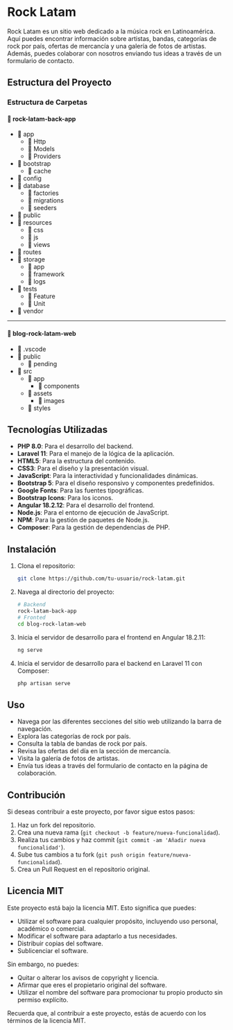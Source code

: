 # Rock Latam
Rock Latam es un sitio web dedicado a la música rock en Latinoamérica. Aquí puedes encontrar información sobre artistas, bandas, categorías de rock por país, ofertas de mercancía y una galería de fotos de artistas. Además, puedes colaborar con nosotros enviando tus ideas a través de un formulario de contacto.

## Estructura del Proyecto

### Estructura de Carpetas

#### 📁 rock-latam-back-app
- 📁 app
  - 📁 Http
  - 📁 Models
  - 📁 Providers
- 📁 bootstrap
  - 📁 cache
- 📁 config
- 📁 database
  - 📁 factories
  - 📁 migrations
  - 📁 seeders
- 📁 public
- 📁 resources
  - 📁 css
  - 📁 js
  - 📁 views
- 📁 routes
- 📁 storage
  - 📁 app
  - 📁 framework
  - 📁 logs
- 📁 tests
  - 📁 Feature
  - 📁 Unit
- 📁 vendor

---

#### 📁 blog-rock-latam-web
- 📁 .vscode
- 📁 public
  - 📁 pending
- 📁 src
  - 📁 app
    - 📁 components
  - 📁 assets
    - 📁 images
  - 📁 styles

## Tecnologías Utilizadas

- **PHP 8.0**: Para el desarrollo del backend.
- **Laravel 11**: Para el manejo de la lógica de la aplicación.
- **HTML5**: Para la estructura del contenido.
- **CSS3**: Para el diseño y la presentación visual.
- **JavaScript**: Para la interactividad y funcionalidades dinámicas.
- **Bootstrap 5**: Para el diseño responsivo y componentes predefinidos.
- **Google Fonts**: Para las fuentes tipográficas.
- **Bootstrap Icons**: Para los iconos.
- **Angular 18.2.12**: Para el desarrollo del frontend.
- **Node.js**: Para el entorno de ejecución de JavaScript.
- **NPM**: Para la gestión de paquetes de Node.js.
- **Composer**: Para la gestión de dependencias de PHP.

## Instalación

1. Clona el repositorio:
    ```bash
    git clone https://github.com/tu-usuario/rock-latam.git
    ```

2. Navega al directorio del proyecto:
    ```bash
    # Backend
    rock-latam-back-app
    # Fronted
    cd blog-rock-latam-web
    ```

3. Inicia el servidor de desarrollo para el frontend en Angular 18.2.11:
    ```bash
    ng serve
    ```

4. Inicia el servidor de desarrollo para el backend en Laravel 11 con Composer:
    ```bash
    php artisan serve
    ```

## Uso

- Navega por las diferentes secciones del sitio web utilizando la barra de navegación.
- Explora las categorías de rock por país.
- Consulta la tabla de bandas de rock por país.
- Revisa las ofertas del día en la sección de mercancía.
- Visita la galería de fotos de artistas.
- Envía tus ideas a través del formulario de contacto en la página de colaboración.

## Contribución

Si deseas contribuir a este proyecto, por favor sigue estos pasos:

1. Haz un fork del repositorio.
2. Crea una nueva rama (`git checkout -b feature/nueva-funcionalidad`).
3. Realiza tus cambios y haz commit (`git commit -am 'Añadir nueva funcionalidad'`).
4. Sube tus cambios a tu fork (`git push origin feature/nueva-funcionalidad`).
5. Crea un Pull Request en el repositorio original.

## Licencia MIT

Este proyecto está bajo la licencia MIT. Esto significa que puedes:

* Utilizar el software para cualquier propósito, incluyendo uso personal, académico o comercial.
* Modificar el software para adaptarlo a tus necesidades.
* Distribuir copias del software.
* Sublicenciar el software.

Sin embargo, no puedes:

* Quitar o alterar los avisos de copyright y licencia.
* Afirmar que eres el propietario original del software.
* Utilizar el nombre del software para promocionar tu propio producto sin permiso explícito.

Recuerda que, al contribuir a este proyecto, estás de acuerdo con los términos de la licencia MIT.